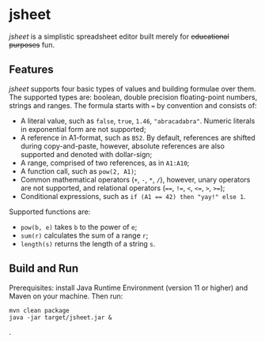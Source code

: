 jsheet
======

_jsheet_ is a simplistic spreadsheet editor built merely for ~~educational purposes~~ fun.

Features
--------

_jsheet_ supports four basic types of values and building formulae over them.
The supported types are: boolean, double precision floating-point numbers,
strings and ranges. The formula starts with `=` by convention and consists of:
- A literal value, such as `false`, `true`, `1.46`, `"abracadabra"`. Numeric
  literals in exponential form are not supported;
- A reference in A1-format, such as `B52`. By default, references are shifted
  during copy-and-paste, however, absolute references are also supported and
  denoted with dollar-sign;
- A range, comprised of two references, as in `A1:A10`;
- A function call, such as `pow(2, A1)`;
- Common mathematical operators (`+`, `-`, `*`, `/`), however, unary operators
  are not supported, and relational operators
  (`==`, `!=`, `<`, `<=`, `>`, `>=`);
- Conditional expressions, such as `if (A1 == 42) then "yay!" else 1`.

Supported functions are:
- `pow(b, e)` takes `b` to the power of `e`;
- `sum(r)` calculates the sum of a range `r`;
- `length(s)` returns the length of a string `s`.

Build and Run
-------------

Prerequisites: install Java Runtime Environment (version 11 or higher) and Maven on your machine.
Then run:

```
mvn clean package
java -jar target/jsheet.jar &
```

.
